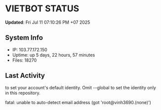 # VIETBOT STATUS
**Updated**: Fri Jul 11 07:10:26 PM +07 2025

## System Info
- IP: 103.77.172.150
- Uptime: up 5 days, 22 hours, 57 minutes
- Files: 18270

## Last Activity

to set your account's default identity.
Omit --global to set the identity only in this repository.

fatal: unable to auto-detect email address (got 'root@vinh3690.(none)')
